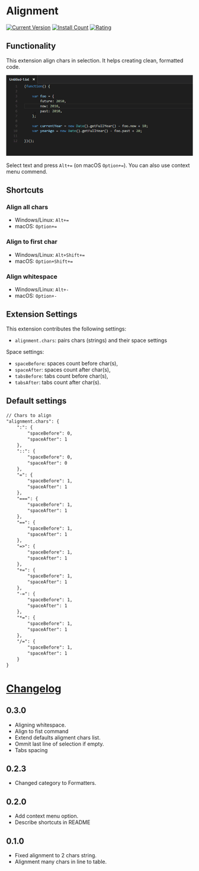 # Alignment
[![Current Version](http://vsmarketplacebadge.apphb.com/version/annsk.alignment.svg)](https://marketplace.visualstudio.com/items?itemName=annsk.alignment)
[![Install Count](http://vsmarketplacebadge.apphb.com/installs/annsk.alignment.svg)](https://marketplace.visualstudio.com/items?itemName=annsk.alignment)
[![Rating](http://vsmarketplacebadge.apphb.com/rating-short/annsk.alignment.svg)](https://marketplace.visualstudio.com/items?itemName=annsk.alignment)

## Functionality

This extension align chars in selection. It helps creating clean, formatted code.

![usage](docs/usage.gif)

Select text and press `Alt+=` (on macOS `Option+=`). You can also use context menu commend.

## Shortcuts

### Align all chars
* Windows/Linux: `Alt+=`
* macOS: `Option+=`

### Align to first char
* Windows/Linux: `Alt+Shift+=`
* macOS: `Option+Shift+=`

### Align whitespace
* Windows/Linux: `Alt+-`
* macOS: `Option+-`

## Extension Settings

This extension contributes the following settings:

* `alignment.chars`: pairs chars (strings) and their space settings

Space settings:

* `spaceBefore`: spaces count before char(s),
* `spaceAfter`: spaces count after char(s),
* `tabsBefore`: tabs count before char(s),
* `tabsAfter`: tabs count after char(s).

## Default settings

```
// Chars to align
"alignment.chars": {
    ":": {
        "spaceBefore": 0,
        "spaceAfter": 1
    },
    "::": {
        "spaceBefore": 0,
        "spaceAfter": 0
    },
    "=": {
        "spaceBefore": 1,
        "spaceAfter": 1
    },
    "===": {
        "spaceBefore": 1,
        "spaceAfter": 1
    },
    "==": {
        "spaceBefore": 1,
        "spaceAfter": 1
    },
    "=>": {
        "spaceBefore": 1,
        "spaceAfter": 1
    },
    "+=": {
        "spaceBefore": 1,
        "spaceAfter": 1
    },
    "-=": {
        "spaceBefore": 1,
        "spaceAfter": 1
    },
    "*=": {
        "spaceBefore": 1,
        "spaceAfter": 1
    },
    "/=": {
        "spaceBefore": 1,
        "spaceAfter": 1
    }
}
```

# [Changelog](CHANGELOG.md)

## 0.3.0

* Aligning whitespace.
* Align to fist command
* Extend defaults aligment chars list.
* Ommit last line of selection if empty.
* Tabs spacing

## 0.2.3

* Changed category to Formatters.

## 0.2.0

* Add context menu option.
* Describe shortcuts in README

## 0.1.0

* Fixed alignment to 2 chars string.
* Alignment many chars in line to table.
